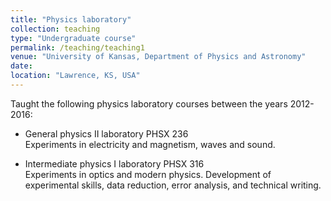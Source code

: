 ```yaml
---
title: "Physics laboratory"
collection: teaching
type: "Undergraduate course"
permalink: /teaching/teaching1
venue: "University of Kansas, Department of Physics and Astronomy"
date:
location: "Lawrence, KS, USA"
---
```


Taught the following physics laboratory courses between the years 2012-2016:

* General physics II laboratory PHSX 236\
  Experiments in electricity and magnetism, waves and sound.
  
* Intermediate physics I laboratory PHSX 316\
  Experiments in optics and modern physics. Development of experimental skills, data reduction, error analysis, and technical writing.
